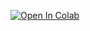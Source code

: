 [![Open In Colab](https://colab.research.google.com/assets/colab-badge.svg)](https://colab.research.google.com/github/1010code/tensorflow-reproducibility/blob/main/tensorflow-DNN.ipynb)